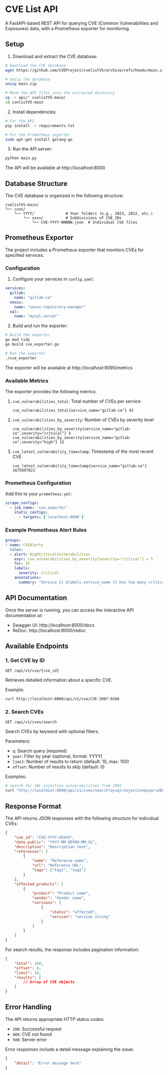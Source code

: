 # CVE List API

A FastAPI-based REST API for querying CVE (Common Vulnerabilities and Exposures) data, with a Prometheus exporter for monitoring.

## Setup

1. Download and extract the CVE database:
```bash
# Download the CVE database
wget https://github.com/CVEProject/cvelistV5/archive/refs/heads/main.zip

# Unzip the database
unzip main.zip

# Move the API files into the extracted directory
cp -r api/* cvelistV5-main/
cd cvelistV5-main
```

2. Install dependencies:
```bash
# For the API
pip install -r requirements.txt

# For the Prometheus exporter
sudo apt-get install golang-go
```

3. Run the API server:
```bash
python main.py
```

The API will be available at http://localhost:8000

## Database Structure

The CVE database is organized in the following structure:
```
cvelistV5-main/
└── cves/
    └── YYYY/              # Year folders (e.g., 2023, 2022, etc.)
        └── xxxx/          # Subdivisions of CVE IDs
            └── CVE-YYYY-NNNNN.json  # Individual CVE files
```

## Prometheus Exporter

The project includes a Prometheus exporter that monitors CVEs for specified services.

### Configuration

1. Configure your services in `config.yaml`:
```yaml
services:
  gitlab:
    name: "gitlab-ce"
  nexus:
    name: "nexus-repository-manager"
  sql:
    name: "mysql-server"
```

2. Build and run the exporter:
```bash
# Build the exporter
go mod tidy
go build cve_exporter.go

# Run the exporter
./cve_exporter
```

The exporter will be available at http://localhost:9090/metrics

### Available Metrics

The exporter provides the following metrics:

1. `cve_vulnerabilities_total`: Total number of CVEs per service
   ```
   cve_vulnerabilities_total{service_name="gitlab-ce"} 42
   ```

2. `cve_vulnerabilities_by_severity`: Number of CVEs by severity level
   ```
   cve_vulnerabilities_by_severity{service_name="gitlab-ce",severity="critical"} 5
   cve_vulnerabilities_by_severity{service_name="gitlab-ce",severity="high"} 12
   ```

3. `cve_latest_vulnerability_timestamp`: Timestamp of the most recent CVE
   ```
   cve_latest_vulnerability_timestamp{service_name="gitlab-ce"} 1675697821
   ```

### Prometheus Configuration

Add this to your `prometheus.yml`:
```yaml
scrape_configs:
  - job_name: 'cve_exporter'
    static_configs:
      - targets: ['localhost:9090']
```

### Example Prometheus Alert Rules

```yaml
groups:
- name: CVEAlerts
  rules:
  - alert: HighCriticalVulnerabilities
    expr: cve_vulnerabilities_by_severity{severity="critical"} > 5
    for: 1h
    labels:
      severity: critical
    annotations:
      summary: "Service {{ $labels.service_name }} has too many critical vulnerabilities"
```

## API Documentation

Once the server is running, you can access the interactive API documentation at:
- Swagger UI: http://localhost:8000/docs
- ReDoc: http://localhost:8000/redoc

## Available Endpoints

### 1. Get CVE by ID
```
GET /api/v1/cve/{cve_id}
```
Retrieves detailed information about a specific CVE.

Example:
```bash
curl http://localhost:8000/api/v1/cve/CVE-2007-0266
```

### 2. Search CVEs
```
GET /api/v1/cves/search
```
Search CVEs by keyword with optional filters.

Parameters:
- `q`: Search query (required)
- `year`: Filter by year (optional, format: YYYY)
- `limit`: Number of results to return (default: 10, max: 100)
- `offset`: Number of results to skip (default: 0)

Examples:
```bash
# Search for SQL injection vulnerabilities from 2007
curl "http://localhost:8000/api/v1/cves/search?q=sql+injection&year=2007&limit=10"
```

## Response Format

The API returns JSON responses with the following structure for individual CVEs:

```json
{
    "cve_id": "CVE-YYYY-XXXXX",
    "date_public": "YYYY-MM-DDTHH:MM:SS",
    "description": "Description text",
    "references": [
        {
            "name": "Reference name",
            "url": "Reference URL",
            "tags": ["tag1", "tag2"]
        }
    ],
    "affected_products": [
        {
            "product": "Product name",
            "vendor": "Vendor name",
            "versions": [
                {
                    "status": "affected",
                    "version": "version string"
                }
            ]
        }
    ]
}
```

For search results, the response includes pagination information:

```json
{
    "total": 100,
    "offset": 0,
    "limit": 10,
    "results": [
        // Array of CVE objects
    ]
}
```

## Error Handling

The API returns appropriate HTTP status codes:
- `200`: Successful request
- `404`: CVE not found
- `500`: Server error

Error responses include a detail message explaining the issue:
```json
{
    "detail": "Error message here"
}
